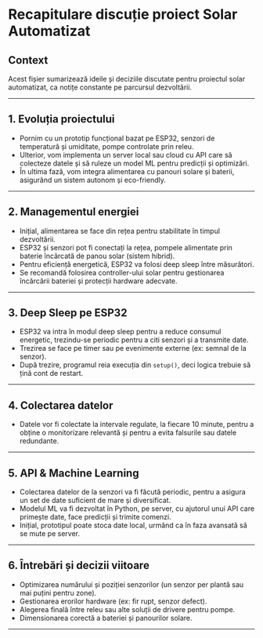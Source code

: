 # Recapitulare discuție proiect Solar Automatizat

## Context
Acest fișier sumarizează ideile și deciziile discutate pentru proiectul solar automatizat, ca notițe constante pe parcursul dezvoltării.

---

## 1. Evoluția proiectului

- Pornim cu un prototip funcțional bazat pe ESP32, senzori de temperatură și umiditate, pompe controlate prin releu.
- Ulterior, vom implementa un server local sau cloud cu API care să colecteze datele și să ruleze un model ML pentru predicții și optimizări.
- În ultima fază, vom integra alimentarea cu panouri solare și baterii, asigurând un sistem autonom și eco-friendly.

---

## 2. Managementul energiei

- Inițial, alimentarea se face din rețea pentru stabilitate în timpul dezvoltării.
- ESP32 și senzori pot fi conectați la rețea, pompele alimentate prin baterie încărcată de panou solar (sistem hibrid).
- Pentru eficiență energetică, ESP32 va folosi deep sleep între măsurători.
- Se recomandă folosirea controller-ului solar pentru gestionarea încărcării bateriei și protecții hardware adecvate.

---

## 3. Deep Sleep pe ESP32

- ESP32 va intra în modul deep sleep pentru a reduce consumul energetic, trezindu-se periodic pentru a citi senzori și a transmite date.
- Trezirea se face pe timer sau pe evenimente externe (ex: semnal de la senzor).
- După trezire, programul reia execuția din `setup()`, deci logica trebuie să țină cont de restart.

---

## 4. Colectarea datelor

- Datele vor fi colectate la intervale regulate, la fiecare 10 minute, pentru a obține o monitorizare relevantă și pentru a evita falsurile sau datele redundante.

---

## 5. API & Machine Learning

- Colectarea datelor de la senzori va fi făcută periodic, pentru a asigura un set de date suficient de mare și diversificat.
- Modelul ML va fi dezvoltat în Python, pe server, cu ajutorul unui API care primește date, face predicții și trimite comenzi.
- Inițial, prototipul poate stoca date local, urmând ca în faza avansată să se mute pe server.

---

## 6. Întrebări și decizii viitoare

- Optimizarea numărului și poziției senzorilor (un senzor per plantă sau mai puțini pentru zone).
- Gestionarea erorilor hardware (ex: fir rupt, senzor defect).
- Alegerea finală între releu sau alte soluții de drivere pentru pompe.
- Dimensionarea corectă a bateriei și panourilor solare.

---
